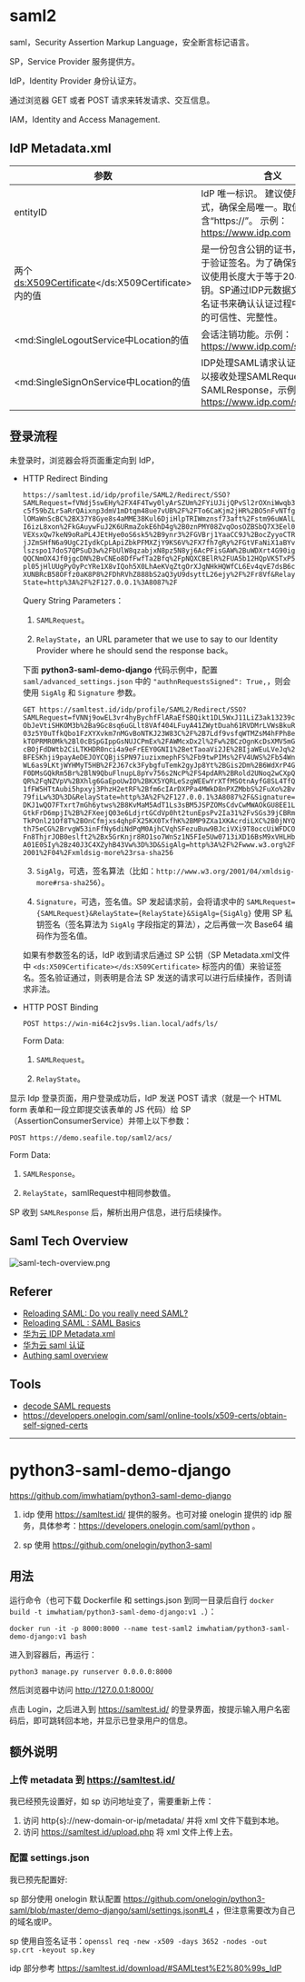 # saml2

saml，Security Assertion Markup Language，安全断言标记语言。

SP，Service Provider 服务提供方。

IdP，Identity Provider 身份认证方。

通过浏览器 GET 或者 POST 请求来转发请求、交互信息。

IAM，Identity and Access Management.

## IdP Metadata.xml

|参数|含义|
|----|----|
|entityID|IdP 唯一标识。 建议使用域名形式，确保全局唯一。取值中要包含“https://”。 示例：https://www.idp.com|
|两个<ds:X509Certificate></ds:X509Certificate>内的值|是一份包含公钥的证书，该证书用于验证签名。为了确保安全性，建议使用长度大于等于2048位的公钥。SP通过IDP元数据文件中的签名证书来确认认证过程中断言消息的可信性、完整性。|
|<md:SingleLogoutService中Location的值|会话注销功能。示例：https://www.idp.com/saml/logout|
|<md:SingleSignOnService中Location的值|IDP处理SAML请求认证的地址，用以接收处理SAMLRequest，并生成SAMLResponse，示例：https://www.idp.com/saml/login|

## 登录流程

未登录时，浏览器会将页面重定向到 IdP，

- HTTP Redirect Binding

    `https://samltest.id/idp/profile/SAML2/Redirect/SSO?SAMLRequest=fVNdj5swEHy%2FX4F4Twy0lyArSZUm%2FYiUJijQPvSl2rOXniWwqb3c5f59bZLr5aRrQAixnp3dmV1mDtqm48ue7vUB%2F%2FTo6CaKjm2jHR%2BO5nFvNTfglOMaWnScBC%2BX37Y8Gye8s4aMME38Kul6DjiHlpTRIWmznsf73aft%2Fstm96uWAlLI6izL8xon%2FkGAuywFuJ2K6URmaZokE6hD4g%2B0znPMY08ZvqOosOZBSbQ7X3Eel0VEXsxQw7keN9oRaPL4JEtHye0oS6sk5%2B9ynr3%2FGVBrj1YaaCC9J%2BocZyyoCTRjJZmSHfN6a9UgC2IydkCpLApiZbkPFMXZjY9KS6V%2FX7fh7gRy%2FGtVFaNiX1aBYvlszspo17doS7QPSuD3w%2FbUlW8qzabjxN8pz5N8yj6AcPFisGAW%2BuWDXrt4G90igQQCNmOX4Jf0jgcDN%2BvCNEo8DfFwfTa2Bfq%2FpNQXCBElR%2FUA5b12HQpVK5TxP5pl05jHlUUgPyOyPcYRe1X8vIQoh5X0LhAeKVqZtgOrXJgNHkHQWfCL6Ev4qvE7dsB6cXUNBRcB58OFfz0aK8P8%2FDhRVhZ888bS2aQ3yU9dsyttL26ejy%2F%2Fr8Vf&RelayState=http%3A%2F%2F127.0.0.1%3A8087%2F`
    
    Query String Parameters：
    
    1. `SAMLRequest`。
    
    2. `RelayState`，an URL parameter that we use to say to our Identity Provider where he should send the response back。

    下面 **python3-saml-demo-django** 代码示例中，配置 `saml/advanced_settings.json` 中的 `"authnRequestsSigned": True,`，则会使用 `SigAlg` 和 `Signature` 参数。

    `GET https://samltest.id/idp/profile/SAML2/Redirect/SSO?SAMLRequest=fVNNj9owEL3vr4hyBychfFlARaEfSBQikt1DL5WxJ11LiZ3ak13239cObJeVtiSHKOM3b%2Ba9Gc8sq6uGLlt8VAf404LFuyA41ZWytDuah61RVDMrLVWsBkuR03z5Y0uTfkQbo1FzXYXvkm7nMGvBoNTKJ23W83C%2F%2B7Ldf9vsfqWTMZsM4hFPh8ekTOPRMR0Mk%2Bl0cBSpGIppGsNUJCPmEx%2FAWMcxDx2l%2Fw%2BCzOgnKcDsXMV5mGcBOjFdDWtb2CiLTKHDR0nci4a9eFrEEY0GNI1%2BetTaoaVi2JE%2BIjaWEuLVeJq%2BFESKhji9payAeDEJOYCQBjiSPN97iuzixmephFS%2Fb9twPIMs%2FV4UWS%2Fb54WnWL6as9LKtjWYHMyT5HB%2F2J67ck3FybgfuTemk2gyJp8Yt%2BGis2Dm%2B6WdXrP4GF0DMsGQkRm5Br%2BlN9QbuFlnupL8pYv756s2NcP%2FS4pdAR%2BRold2UNoq2wCXpQQR%2FqNZVpV%2BXhlg6GaEpoUwIO%2BKX5YQRLeSzgWEEwYrXTfMSOtnAyfG8SL4TfQ1fFW5HTtAubi5hpxyj3PhzH2etRF%2Bfm6cIArDXPPa4MWkD8nPXZMbbS%2FuXo%2Bv79fiLw%3D%3D&RelayState=http%3A%2F%2F127.0.0.1%3A8087%2F&Signature=DKJ1wQO7FTxrt7mGh6ytws%2B8KvMaM5AdT1Ls3sBM5JSPZOMsCdvCwMWAOkGU8EE1LGtkFrD6mpjI%2B%2FXeejQ03e6LdjrtGCdVp0ht2tunEpsPv2Ia31%2FvSGs39jCBRmTkPOnl21Of8T%2BOnCfmjxs4qhpFX25KX0TxfhK%2BMP9ZXa1XKAcrdiLXC%2B0jNYQth75eCG%2BrvgW53inFfNy6diNdPqM0AjhCVqhSFezuBuw9BJciVXi9T8occUiWFDCOFn8ThjrJOB0eslft2%2Bx5GrKnjr8RO1so7WnSz1N5FIe5Uw0713iXD16BsM9xVHLHbA01E0SIy%2Bz40J3C4XZyhB43Vw%3D%3D&SigAlg=http%3A%2F%2Fwww.w3.org%2F2001%2F04%2Fxmldsig-more%23rsa-sha256`
    
    3. `SigAlg`，可选，签名算法（比如：`http://www.w3.org/2001/04/xmldsig-more#rsa-sha256`）。
    
    4. `Signature`，可选，签名值。SP 发起请求前，会将请求中的 `SAMLRequest={SAMLRequest}&RelayState={RelayState}&SigAlg={SigAlg}` 使用 SP 私钥签名（签名算法为 `SigAlg` 字段指定的算法），之后再做一次 Base64 编码作为签名值。
    
    如果有参数签名的话，IdP 收到请求后通过 SP 公钥（SP Metadata.xml文件中 `<ds:X509Certificate></ds:X509Certificate>` 标签内的值）来验证签名。签名验证通过，则表明是合法 SP 发送的请求可以进行后续操作，否则请求非法。

- HTTP POST Binding

    `POST https://win-mi64c2jsv9s.lian.local/adfs/ls/`

    Form Data:
    
    1. `SAMLRequest`。
    
    2. `RelayState`。

显示 Idp 登录页面，用户登录成功后，IdP 发送 POST 请求（就是一个 HTML form 表单和一段立即提交该表单的 JS 代码）给 SP（AssertionConsumerService）并带上以下参数：

`POST https://demo.seafile.top/saml2/acs/`

Form Data:

1. `SAMLResponse`。

2. `RelayState`，samlRequest中相同参数值。


SP 收到 `SAMLResponse` 后，解析出用户信息，进行后续操作。

## Saml Tech Overview

![saml-tech-overview.png](./saml-tech-overview.png)

## Referer

- [Reloading SAML: Do you really need SAML?](https://sagarag.medium.com/reloading-saml-do-you-really-need-saml-931976b3b5e3)
- [Reloading SAML : SAML Basics](https://sagarag.medium.com/reloading-saml-saml-basics-b8999995c73e)
- [华为云 IDP Metadata.xml](https://support.huaweicloud.com/devg-bpconsole/access_00001.html)
- [华为云 saml 认证](https://support.huaweicloud.com/api-bpconsole/jac_00001.html)
- [Authing saml overview](https://docs.authing.cn/v2/concepts/saml/saml-overview.html)

## Tools

- [decode SAML requests](https://developer.pingidentity.com/en/tools/saml-decoder.html)
- <https://developers.onelogin.com/saml/online-tools/x509-certs/obtain-self-signed-certs>

----------

# python3-saml-demo-django

<https://github.com/imwhatiam/python3-saml-demo-django>

1. idp 使用 https://samltest.id/ 提供的服务。也可对接 onelogin 提供的 idp 服务，具体参考：https://developers.onelogin.com/saml/python 。

1. sp 使用 https://github.com/onelogin/python3-saml

## 用法

运行命令（也可下载 Dockerfile 和 settings.json 到同一目录后自行 `docker build -t imwhatiam/python3-saml-demo-django:v1 .`）：

```
docker run -it -p 8000:8000 --name test-saml2 imwhatiam/python3-saml-demo-django:v1 bash
```

进入到容器后，再运行：

```
python3 manage.py runserver 0.0.0.0:8000
```

然后浏览器中访问 http://127.0.0.1:8000/

点击 Login，之后进入到 https://samltest.id/ 的登录界面，按提示输入用户名密码后，即可跳转回本地，并显示已登录用户的信息。 

## 额外说明

### 上传 metadata 到 https://samltest.id/

我已经预先设置好，如 sp 访问地址变了，需要重新上传：

1. 访问 http{s}://new-domain-or-ip/metadata/ 并将 xml 文件下载到本地。
2. 访问 https://samltest.id/upload.php 将 xml 文件上传上去。

### 配置 settings.json

我已预先配置好:

sp 部分使用 onelogin 默认配置 https://github.com/onelogin/python3-saml/blob/master/demo-django/saml/settings.json#L4 ，但注意需要改为自己的域名或IP。

sp 使用自签名证书：`openssl req -new -x509 -days 3652 -nodes -out sp.crt -keyout sp.key`

idp 部分参考 https://samltest.id/download/#SAMLtest%E2%80%99s_IdP
